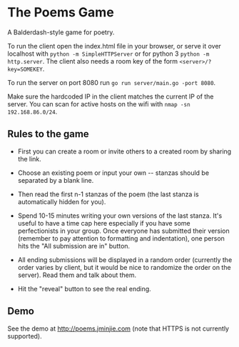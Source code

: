# The Poems Game
A Balderdash-style game for poetry.

To run the client open the index.html file in your browser, or serve it over localhost with `python -m SimpleHTTPServer` or for python 3 `python -m http.server`.
The client also needs a room key of the form `<server>/?key=SOMEKEY`.

To run the server on port 8080 run `go run server/main.go -port 8080`.

Make sure the hardcoded IP in the client matches the current IP of the server. You can scan for active hosts on the wifi with `nmap -sn 192.168.86.0/24`.

## Rules to the game
- First you can create a room or invite others to a created room by sharing the link.

- Choose an existing poem or input your own -- stanzas should be separated by a blank line.

- Then read the first n-1 stanzas of the poem (the last stanza is automatically hidden for you).

- Spend 10-15 minutes writing your own versions of the last stanza. It's useful to have a time cap here especially if you have some perfectionists in your group. Once everyone has submitted their version (remember to pay attention to formatting and indentation), one person hits the "All submission are in" button.

- All ending submissions will be displayed in a random order (currently the order varies by client, but it would be nice to randomize the order on the server). Read them and talk about them.

- Hit the "reveal" button to see the real ending.

## Demo
See the demo at http://poems.jminjie.com (note that HTTPS is not currently supported).
